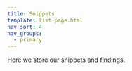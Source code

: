```yaml
---
title: Snippets
template: list-page.html
nav_sort: 4
nav_groups:
  - primary
---
```


Here we store our snippets and findings.